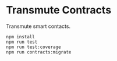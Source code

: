 # Transmute Contracts

Transmute smart contacts.

```
npm install
npm run test
npm run test:coverage
npm run contracts:migrate
```

